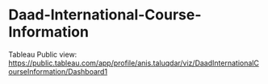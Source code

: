 # Daad-International-Course-Information

Tableau Public view: https://public.tableau.com/app/profile/anis.taluqdar/viz/DaadInternationalCourseInformation/Dashboard1

